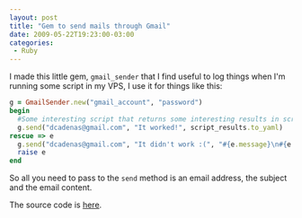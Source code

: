 ```yaml
---
layout: post
title: "Gem to send mails through Gmail"
date: 2009-05-22T19:23:00-03:00
categories:
 - Ruby
---
```

I made this little gem, `gmail_sender` that I find useful to log things when I'm running some script in my VPS, I use it for things like this:

```ruby
g = GmailSender.new("gmail_account", "password")
begin
  #Some interesting script that returns some interesting results in script_results
  g.send("dcadenas@gmail.com", "It worked!", script_results.to_yaml)
rescue => e
  g.send("dcadenas@gmail.com", "It didn't work :(", "#{e.message}\n#{e.backtrace}")
  raise e
end
```

So all you need to pass to the `send` method is an email address, the subject and the email content.

The source code is [here](http://github.com/dcadenas/gmail_sender/tree/master).
